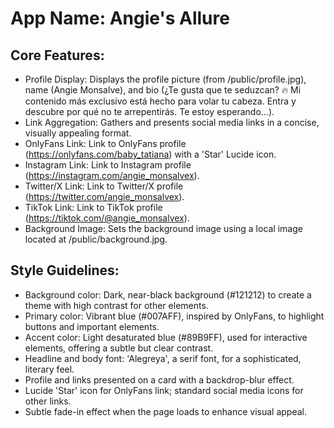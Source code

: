 # **App Name**: Angie's Allure

## Core Features:

- Profile Display: Displays the profile picture (from /public/profile.jpg), name (Angie Monsalve), and bio (¿Te gusta que te seduzcan? 🔥 Mi contenido más exclusivo está hecho para volar tu cabeza. Entra y descubre por qué no te arrepentirás. Te estoy esperando...).
- Link Aggregation: Gathers and presents social media links in a concise, visually appealing format.
- OnlyFans Link: Link to OnlyFans profile (https://onlyfans.com/baby_tatiana) with a 'Star' Lucide icon.
- Instagram Link: Link to Instagram profile (https://instagram.com/angie_monsalvex).
- Twitter/X Link: Link to Twitter/X profile (https://twitter.com/angie_monsalvex).
- TikTok Link: Link to TikTok profile (https://tiktok.com/@angie_monsalvex).
- Background Image: Sets the background image using a local image located at /public/background.jpg.

## Style Guidelines:

- Background color: Dark, near-black background (#121212) to create a theme with high contrast for other elements.
- Primary color: Vibrant blue (#007AFF), inspired by OnlyFans, to highlight buttons and important elements.
- Accent color: Light desaturated blue (#89B9FF), used for interactive elements, offering a subtle but clear contrast.
- Headline and body font: 'Alegreya', a serif font, for a sophisticated, literary feel.
- Profile and links presented on a card with a backdrop-blur effect.
- Lucide 'Star' icon for OnlyFans link; standard social media icons for other links.
- Subtle fade-in effect when the page loads to enhance visual appeal.